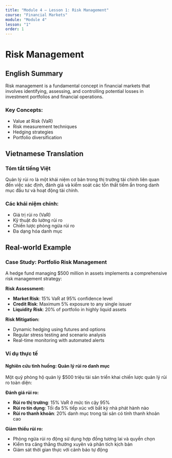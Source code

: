 ```yaml
---
title: "Module 4 – Lesson 1: Risk Management"
course: "Financial Markets"
module: "Module 4"
lesson: "1"
order: 1
---
```


# Risk Management

## English Summary

Risk management is a fundamental concept in financial markets that involves identifying, assessing, and controlling potential losses in investment portfolios and financial operations.

### Key Concepts:

- Value at Risk (VaR)
- Risk measurement techniques
- Hedging strategies
- Portfolio diversification

## Vietnamese Translation

### Tóm tắt tiếng Việt

Quản lý rủi ro là một khái niệm cơ bản trong thị trường tài chính liên quan đến việc xác định, đánh giá và kiểm soát các tổn thất tiềm ẩn trong danh mục đầu tư và hoạt động tài chính.

### Các khái niệm chính:

- Giá trị rủi ro (VaR)
- Kỹ thuật đo lường rủi ro
- Chiến lược phòng ngừa rủi ro
- Đa dạng hóa danh mục

## Real-world Example

### Case Study: Portfolio Risk Management

A hedge fund managing $500 million in assets implements a comprehensive risk management strategy:

**Risk Assessment:**

- **Market Risk**: 15% VaR at 95% confidence level
- **Credit Risk**: Maximum 5% exposure to any single issuer
- **Liquidity Risk**: 20% of portfolio in highly liquid assets

**Risk Mitigation:**

- Dynamic hedging using futures and options
- Regular stress testing and scenario analysis
- Real-time monitoring with automated alerts

### Ví dụ thực tế

#### Nghiên cứu tình huống: Quản lý rủi ro danh mục

Một quỹ phòng hộ quản lý $500 triệu tài sản triển khai chiến lược quản lý rủi ro toàn diện:

**Đánh giá rủi ro:**

- **Rủi ro thị trường**: 15% VaR ở mức tin cậy 95%
- **Rủi ro tín dụng**: Tối đa 5% tiếp xúc với bất kỳ nhà phát hành nào
- **Rủi ro thanh khoản**: 20% danh mục trong tài sản có tính thanh khoản cao

**Giảm thiểu rủi ro:**

- Phòng ngừa rủi ro động sử dụng hợp đồng tương lai và quyền chọn
- Kiểm tra căng thẳng thường xuyên và phân tích kịch bản
- Giám sát thời gian thực với cảnh báo tự động
